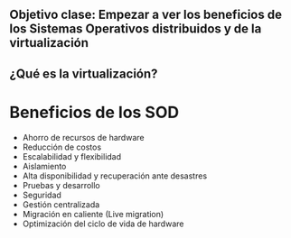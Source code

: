 ## Objetivo clase: Empezar a ver los beneficios de los Sistemas Operativos distribuidos y de la virtualización

## ¿Qué es la virtualización?

# Beneficios de los SOD

- Ahorro de recursos de hardware
- Reducción de costos
- Escalabilidad y flexibilidad
- Aislamiento
- Alta disponibilidad y recuperación ante desastres
- Pruebas y desarrollo
- Seguridad
- Gestión centralizada
- Migración en caliente (Live migration)
- Optimización del ciclo de vida de hardware